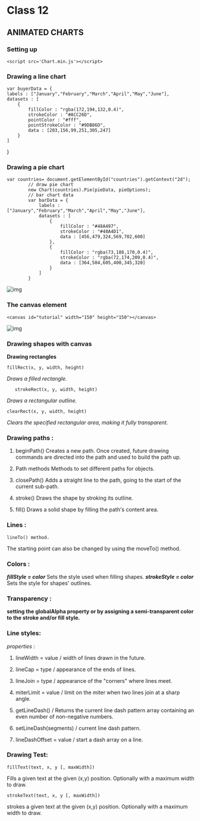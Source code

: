 # Class 12


## ANIMATED CHARTS

### Setting up

    <script src='Chart.min.js'></script>

### Drawing a line chart

    var buyerData = {
	labels : ["January","February","March","April","May","June"],
	datasets : [
		{
			fillColor : "rgba(172,194,132,0.4)",
			strokeColor : "#ACC26D",
			pointColor : "#fff",
			pointStrokeColor : "#9DB86D",
			data : [203,156,99,251,305,247]
		}
	]
}





### Drawing a pie chart
    
    var countries= document.getElementById("countries").getContext("2d");
            // draw pie chart
            new Chart(countries).Pie(pieData, pieOptions);
            // bar chart data
            var barData = {
                labels : ["January","February","March","April","May","June"],
                datasets : [
                    {
                        fillColor : "#48A497",
                        strokeColor : "#48A4D1",
                        data : [456,479,324,569,702,600]
                    },
                    {
                        fillColor : "rgba(73,188,170,0.4)",
                        strokeColor : "rgba(72,174,209,0.4)",
                        data : [364,504,605,400,345,320]
                    }
                ]
            }



![img](https://www.anychart.com/blog/wp-content/uploads/2017/10/AnyChart_JavaScript_chart_example_HTML5_app.png)


### The canvas element

    <canvas id="tutorial" width="150" height="150"></canvas>
    
    

![img](https://i.ytimg.com/vi/fqzaxdiRZS4/maxresdefault.jpg)
     
     
### Drawing shapes with canvas

**Drawing rectangles**

    fillRect(x, y, width, height)
*Draws a filled rectangle.*

       strokeRect(x, y, width, height)
*Draws a rectangular outline.*

    clearRect(x, y, width, height)
    
*Clears the specified rectangular area, making it fully transparent.*

### Drawing paths :

1. beginPath() Creates a new path. Once created, future drawing commands are directed into the path and used to build the path up.

2. Path methods Methods to set different paths for objects.

3. closePath() Adds a straight line to the path, going to the start of the current sub-path.

4. stroke() Draws the shape by stroking its outline.

5. fill() Draws a solid shape by filling the path's content area.

### Lines :

    lineTo() method.
    
 The starting point can also be changed by using the moveTo() method.

### Colors :

***fillStyle = color***
Sets the style used when filling shapes.
***strokeStyle = color***
Sets the style for shapes' outlines.

### Transparency :

**setting the globalAlpha property or by assigning a semi-transparent color to the stroke and/or fill style.**


### Line styles:

*properties :*

1. lineWidth = value / width of lines drawn in the future.

2. lineCap = type / appearance of the ends of lines.

3. lineJoin = type / appearance of the "corners" where lines meet.

4. miterLimit = value / limit on the miter when two lines join at a sharp angle.

5. getLineDash() / Returns the current line dash pattern array containing an even number of non-negative numbers.

6. setLineDash(segments) / current line dash pattern.

7. lineDashOffset = value /  start a dash array on a line.




### Drawing Test:

    fillText(text, x, y [, maxWidth])
    
   Fills a given text at the given (x,y) position. Optionally with a maximum width to draw.
   
    strokeText(text, x, y [, maxWidth])
    
   strokes a given text at the given (x,y) position. Optionally with a maximum width to draw.
